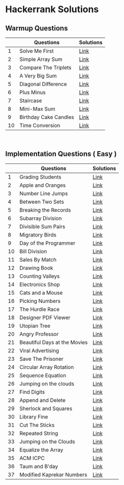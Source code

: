 # Hackerrank Solutions

## Warmup Questions

| | Questions | Solutions |
|-|-----------|-----------|
|1|Solve Me First|[Link](https://github.com/tanmayvaij/hackerrank-questions/blob/main/warmup/question_001.cpp)|
|2|Simple Array Sum|[Link](https://github.com/tanmayvaij/hackerrank-questions/blob/main/warmup/question_002.cpp)|
|3| Compare The Triplets|[Link](https://github.com/tanmayvaij/hackerrank-questions/blob/main/warmup/question_003.cpp)|
|4|A Very Big Sum|[Link](https://github.com/tanmayvaij/hackerrank-questions/blob/main/warmup/question_004.cpp)|
|5|Diagonal Difference|[Link](https://github.com/tanmayvaij/hackerrank-questions/blob/main/warmup/question_005.cpp)|
|6|Plus Minus|[Link](https://github.com/tanmayvaij/hackerrank-questions/blob/main/warmup/question_006.cpp)|
|7|Staircase|[Link](https://github.com/tanmayvaij/hackerrank-questions/blob/main/warmup/question_007.cpp)|
|8|Mini-Max Sum|[Link](https://github.com/tanmayvaij/hackerrank-questions/blob/main/warmup/question_008.cpp)|
|9|Birthday Cake Candles|[Link](https://github.com/tanmayvaij/hackerrank-questions/blob/main/warmup/question_009.cpp)|
|10|Time Conversion|[Link](https://github.com/tanmayvaij/hackerrank-questions/blob/main/warmup/question_010.cpp)|

<br/>

## Implementation Questions ( Easy )

| | Questions | Solutions |
|-|-----------|-----------|
|1|Grading Students|[Link](https://github.com/tanmayvaij/hackerrank-questions/blob/main/implementation/easy/question_001.cpp)|
|2|Apple and Oranges|[Link](https://github.com/tanmayvaij/hackerrank-questions/blob/main/implementation/easy/question_002.cpp)|
|3|Number Line Jumps|[Link](https://github.com/tanmayvaij/hackerrank-questions/blob/main/implementation/easy/question_003.cpp)|
|4|Between Two Sets|[Link](https://github.com/tanmayvaij/hackerrank-questions/blob/main/implementation/easy/question_004.cpp)|
|5|Breaking the Records|[Link](https://github.com/tanmayvaij/hackerrank-questions/blob/main/implementation/easy/question_005.cpp)|
|6|Subarray Division|[Link](https://github.com/tanmayvaij/hackerrank-questions/blob/main/implementation/easy/question_006.cpp)|
|7|Divisible Sum Pairs|[Link](https://github.com/tanmayvaij/hackerrank-questions/blob/main/implementation/easy/question_007.cpp)|
|8|Migratory Birds|[Link](https://github.com/tanmayvaij/hackerrank-questions/blob/main/implementation/easy/question_008.cpp)|
|9|Day of the Programmer|[Link](https://github.com/tanmayvaij/hackerrank-questions/blob/main/implementation/easy/question_009.cpp)|
|10|Bill Division|[Link](https://github.com/tanmayvaij/hackerrank-questions/blob/main/implementation/easy/question_010.cpp)|
|11|Sales By Match|[Link](https://github.com/tanmayvaij/hackerrank-questions/blob/main/implementation/easy/question_011.cpp)|
|12|Drawing Book|[Link](https://github.com/tanmayvaij/hackerrank-questions/blob/main/implementation/easy/question_012.cpp)|
|13|Counting Valleys|[Link](https://github.com/tanmayvaij/hackerrank-questions/blob/main/implementation/easy/question_013.cpp)|
|14|Electronics Shop|[Link](https://github.com/tanmayvaij/hackerrank-questions/blob/main/implementation/easy/question_014.cpp)|
|15|Cats and a Mouse|[Link](https://github.com/tanmayvaij/hackerrank-questions/blob/main/implementation/easy/question_015.cpp)|
|16|Picking Numbers|[Link](https://github.com/tanmayvaij/hackerrank-questions/blob/main/implementation/easy/question_016.cpp)|
|17|The Hurdle Race|[Link](https://github.com/tanmayvaij/hackerrank-questions/blob/main/implementation/easy/question_017.cpp)|
|18|Designer PDF Viewer|[Link](https://github.com/tanmayvaij/hackerrank-questions/blob/main/implementation/easy/question_018.cpp)|
|19|Utopian Tree|[Link](https://github.com/tanmayvaij/hackerrank-questions/blob/main/implementation/easy/question_019.cpp)|
|20|Angry Professor|[Link](https://github.com/tanmayvaij/hackerrank-questions/blob/main/implementation/easy/question_020.cpp)|
|21|Beautiful Days at the Movies|[Link](https://github.com/tanmayvaij/hackerrank-questions/blob/main/implementation/easy/question_021.cpp)|
|22|Viral Advertising|[Link](https://github.com/tanmayvaij/hackerrank-questions/blob/main/implementation/easy/question_022.cpp)|
|23|Save The Prisoner|[Link](https://github.com/tanmayvaij/hackerrank-questions/blob/main/implementation/easy/question_023.cpp)|
|24|Circular Array Rotation|[Link](https://github.com/tanmayvaij/hackerrank-questions/blob/main/implementation/easy/question_024.cpp)|
|25|Sequence Equation|[Link](https://github.com/tanmayvaij/hackerrank-questions/blob/main/implementation/easy/question_025.cpp)|
|26|Jumping on the clouds|[Link](https://github.com/tanmayvaij/hackerrank-questions/blob/main/implementation/easy/question_026.cpp)|
|27|Find Digits|[Link](https://github.com/tanmayvaij/hackerrank-questions/blob/main/implementation/easy/question_027.cpp)|
|28|Append and Delete|[Link](https://github.com/tanmayvaij/hackerrank-questions/blob/main/implementation/easy/question_028.cpp)|
|29|Sherlock and Squares|[Link](https://github.com/tanmayvaij/hackerrank-questions/blob/main/implementation/easy/question_029.cpp)|
|30|Library Fine|[Link](https://github.com/tanmayvaij/hackerrank-questions/blob/main/implementation/easy/question_030.cpp)|
|31|Cut The Sticks|[Link](https://github.com/tanmayvaij/hackerrank-questions/blob/main/implementation/easy/question_031.cpp)|
|32|Repeated String|[Link](https://github.com/tanmayvaij/hackerrank-questions/blob/main/implementation/easy/question_032.cpp)|
|33|Jumping on the Clouds|[Link](https://github.com/tanmayvaij/hackerrank-questions/blob/main/implementation/easy/question_033.cpp)|
|34|Equalize the Array|[Link](https://github.com/tanmayvaij/hackerrank-questions/blob/main/implementation/easy/question_034.cpp)|
|35|ACM ICPC|[Link](https://github.com/tanmayvaij/hackerrank-questions/blob/main/implementation/easy/question_035.cpp)|
|36|Taum and B'day|[Link](https://github.com/tanmayvaij/hackerrank-questions/blob/main/implementation/easy/question_036.cpp)|
|37|Modified Kaprekar Numbers|[Link](https://github.com/tanmayvaij/hackerrank-questions/blob/main/implementation/easy/question_037.cpp)|
